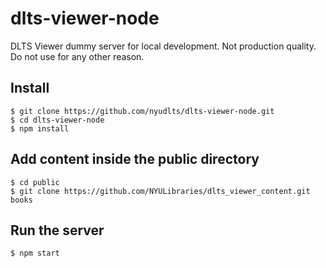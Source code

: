 # dlts-viewer-node
DLTS Viewer dummy server for local development. Not production quality. Do not use for any other reason.

## Install 
``` 
$ git clone https://github.com/nyudlts/dlts-viewer-node.git
$ cd dlts-viewer-node
$ npm install
```

## Add content inside the public directory

``` 
$ cd public
$ git clone https://github.com/NYULibraries/dlts_viewer_content.git books
```

## Run the server
```
$ npm start
```
